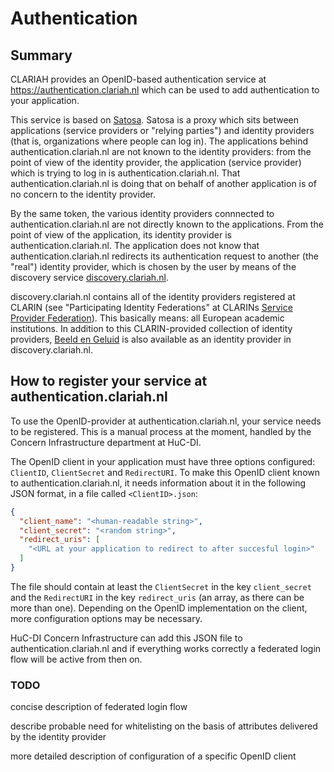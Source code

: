 # Authentication

## Summary

CLARIAH provides an OpenID-based authentication service at https://authentication.clariah.nl which can be used to add authentication to your application.

This service is based on [Satosa](https://github.com/IdentityPython/SATOSA). Satosa  is a proxy which sits between applications (service providers or "relying parties") and identity providers (that is, organizations where people can log in). The applications behind authentication.clariah.nl are not known to the identity providers: from the point of view of the identity provider, the application (service provider) which is trying to log in is authentication.clariah.nl. That authentication.clariah.nl is doing that on behalf of another application is of no concern to the identity provider.

By the same token, the various identity providers connnected to authentication.clariah.nl are not directly known to the applications. From the point of view of the application, its identity provider is authentication.clariah.nl. The application does not know that authentication.clariah.nl redirects its authentication request to another (the "real") identity provider, which is chosen by the user by means of the discovery service [discovery.clariah.nl](https://discovery.clariah.nl).

discovery.clariah.nl contains all of the identity providers registered at CLARIN (see "Participating Identity Federations" at CLARINs [Service Provider Federation](https://www.clarin.eu/content/service-provider-federation)). This basically means: all European academic institutions. In addition to this CLARIN-provided collection of identity providers, [Beeld en Geluid](https://www.beeldengeluid.nl/) is also available as an identity provider in discovery.clariah.nl.


## How to register your service at authentication.clariah.nl

To use the OpenID-provider at authentication.clariah.nl, your service needs to be registered. This is a manual process at the moment, handled by the Concern Infrastructure department at HuC-DI.

The OpenID client in your application must have three options configured: `ClientID`, `ClientSecret` and `RedirectURI`. To make this OpenID client known to authentication.clariah.nl, it needs information about it in the following JSON format, in a file called `<ClientID>.json`:

```json
{
  "client_name": "<human-readable string>",
  "client_secret": "<random string>",
  "redirect_uris": [
    "<URL at your application to redirect to after succesful login>"
  ]
}
```

The file should contain at least the `ClientSecret` in the key `client_secret` and the `RedirectURI` in the key `redirect_uris` (an array, as there can be more than one). Depending on the OpenID implementation on the client, more configuration options may be necessary.

HuC-DI Concern Infrastructure can add this JSON file to authentication.clariah.nl and if everything works correctly a federated login flow will be active from then on.

### TODO
concise description of federated login flow

describe probable need for whitelisting on the basis of attributes delivered by the identity provider

more detailed description of configuration of a specific OpenID client